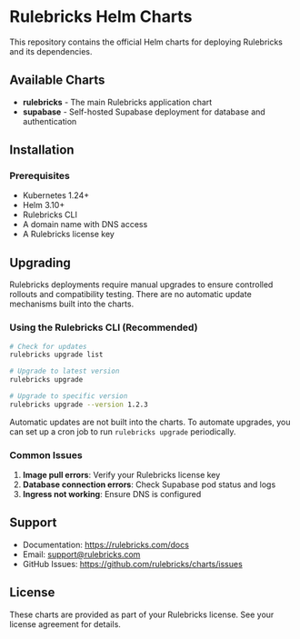 # Rulebricks Helm Charts

This repository contains the official Helm charts for deploying Rulebricks and its dependencies.

## Available Charts

- **rulebricks** - The main Rulebricks application chart
- **supabase** - Self-hosted Supabase deployment for database and authentication

## Installation

### Prerequisites

- Kubernetes 1.24+
- Helm 3.10+
- Rulebricks CLI
- A domain name with DNS access
- A Rulebricks license key
## Upgrading

Rulebricks deployments require manual upgrades to ensure controlled rollouts and compatibility testing. There are no automatic update mechanisms built into the charts.

### Using the Rulebricks CLI (Recommended)

```bash
# Check for updates
rulebricks upgrade list

# Upgrade to latest version
rulebricks upgrade

# Upgrade to specific version
rulebricks upgrade --version 1.2.3
```

Automatic updates are not built into the charts. To automate upgrades, you can set up a cron job to run `rulebricks upgrade` periodically.

### Common Issues

1. **Image pull errors**: Verify your Rulebricks license key
2. **Database connection errors**: Check Supabase pod status and logs
3. **Ingress not working**: Ensure DNS is configured

## Support

- Documentation: https://rulebricks.com/docs
- Email: support@rulebricks.com
- GitHub Issues: https://github.com/rulebricks/charts/issues

## License

These charts are provided as part of your Rulebricks license. See your license agreement for details.
